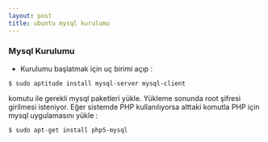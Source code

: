 ```yaml
---
layout: post
title: ubuntu mysql kurulumu
---
```


### Mysql Kurulumu

- Kurulumu başlatmak için uç birimi açıp :

`$ sudo aptitude install mysql-server mysql-client`
	
komutu ile gerekli mysql paketleri yükle. Yükleme sonunda root şifresi girilmesi isteniyor.
Eğer sistemde PHP kullanılıyorsa alttaki komutla PHP için mysql uygulamasını yükle : 

`$ sudo apt-get install php5-mysql`
